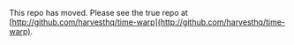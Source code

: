 This repo has moved. Please see the true repo at [http://github.com/harvesthq/time-warp](http://github.com/harvesthq/time-warp).
